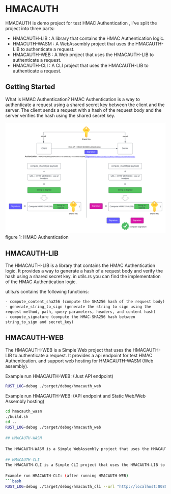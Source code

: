 # HMACAUTH

HMACAUTH is demo project for test HMAC Authentication , I've split the project into three parts:

- HMACAUTH-LIB : A library that contains the HMAC Authentication logic.
- HMACUTH-WASM : A WebAssembly project that uses the HMACAUTH-LIB to authenticate a request.
- HMACAUTH-WEB : A Web project that uses the HMACAUTH-LIB to authenticate a request.
- HMACAUTH-CLI : A CLI project that uses the HMACAUTH-LIB to authenticate a request.


## Getting Started
What is HMAC Authentication? HMAC Authentication is a way to authenticate a request using a shared secret key between the client and the server. The client sends a request with a hash of the request body and the server verifies the hash using the shared secret key.

![img1.png](img%2Fimg1.png)
figure 1: HMAC Authentication

## HMACAUTH-LIB

The HMACAUTH-LIB is a library that contains the HMAC Authentication logic. It provides a way to generate a hash of a request body and verify the hash using a shared secret key.
in utils.rs you can find the implementation of the HMAC Authentication logic.

utils.rs contains the following functions:
```
- compute_content_sha256 (compute the SHA256 hash of the request body)
- generate_string_to_sign (generate the string to sign using the request method, path, query parameters, headers, and content hash)
- compute_signature (compute the HMAC-SHA256 hash between string_to_sign and secret_key)
```

## HMACAUTH-WEB

The HMACAUTH-WEB is a Simple Web project that uses the HMACAUTH-LIB to authenticate a request. It provides a api endpoint for test HMAC Authentication. and support web hosting for HMACAUTH-WASM (Web assembly).

Example run HMACAUTH-WEB: (Just API endpoint)
```bash
RUST_LOG=debug ./target/debug/hmacauth_web
```
Example run HMACAUTH-WEB: (API endpoint and Static Web/Web Assembly hosting)
```bash
cd hmacauth_wasm
./build.sh
cd ..
RUST_LOG=debug ./target/debug/hmacauth_web

## HMACAUTH-WASM

The HMACAUTH-WASM is a Simple WebAssembly project that uses the HMACAUTH-LIB to authenticate a request. It provides a way to authenticate a request using HMAC Authentication in the browser. This project is hosted on HMACAUTH-WEB but not yet implemented.

## HMACAUTH-CLI
The HMACAUTH-CLI is a Simple CLI project that uses the HMACAUTH-LIB to authenticate a request. It provides a way to authenticate a request using HMAC Authentication in the terminal.

Example run HMACAUTH-CLI: (after running HMACAUTH-WEB)
```bash
RUST_LOG=debug ./target/debug/hmacauth_cli --url "http://localhost:8080/apis/v1/payload" --request-id "request_id_123456" --message "Hello World" --access-key "IbNSH3Lc5ffMHo/wnQuiOD4C0mx5FqDmVMQaAMKFgaQ="
```
